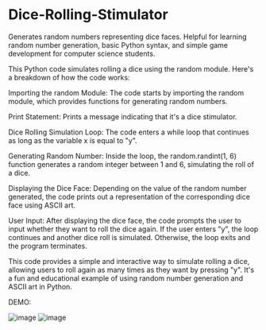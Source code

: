 # Dice-Rolling-Stimulator
Generates random numbers representing dice faces. Helpful for learning random number generation, basic Python syntax, and simple game development for computer science students.

This Python code simulates rolling a dice using the random module. Here's a breakdown of how the code works:

Importing the random Module: The code starts by importing the random module, which provides functions for generating random numbers.

Print Statement: Prints a message indicating that it's a dice stimulator.

Dice Rolling Simulation Loop: The code enters a while loop that continues as long as the variable x is equal to "y".

Generating Random Number: Inside the loop, the random.randint(1, 6) function generates a random integer between 1 and 6, simulating the roll of a dice.

Displaying the Dice Face: Depending on the value of the random number generated, the code prints out a representation of the corresponding dice face using ASCII art.

User Input: After displaying the dice face, the code prompts the user to input whether they want to roll the dice again. If the user enters "y", the loop continues and another dice roll is simulated. Otherwise, the loop exits and the program terminates.


This code provides a simple and interactive way to simulate rolling a dice, allowing users to roll again as many times as they want by pressing "y". It's a fun and educational example of using random number generation and ASCII art in Python.

DEMO:

![image](https://github.com/arshasuresh03/Dice-Rolling-Stimulator/assets/160167081/65e16161-d988-469d-ab56-31c7a84bd6b0)
![image](https://github.com/arshasuresh03/Dice-Rolling-Stimulator/assets/160167081/eea56320-01a1-4e08-8dfa-d9ceed4a52ad)

